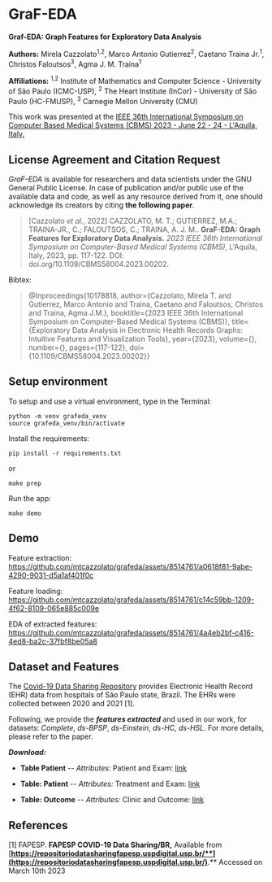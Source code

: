 # GraF-EDA

**Graf-EDA: Graph Features for Exploratory Data Analysis**

**Authors:** Mirela Cazzolato<sup>1,2</sup>, Marco Antonio Gutierrez<sup>2</sup>, Caetano Traina Jr.<sup>1</sup>, Christos Faloutsos<sup>3</sup>, Agma J. M. Traina<sup>1</sup>

**Affiliations:**  <sup>1,2</sup> Institute of Mathematics and Computer Science - University of São Paulo (ICMC-USP), <sup>2</sup> The Heart Institute (InCor) - University of São Paulo (HC-FMUSP), <sup>3</sup> Carnegie Mellon University (CMU)

This work was presented at the [IEEE 36th International Symposium on Computer Based Medical Systems (CBMS) 2023 - June 22 - 24 - L'Aquila, Italy.](https://2023.cbms-conference.org/)


## License Agreement and Citation Request

*GraF-EDA* is available for researchers and data scientists under the GNU General Public License. In case of publication and/or public use of the available data and code, as well as any resource derived from it, one should acknowledge its creators by citing **the following paper**.


> \[Cazzolato *et al.*, 2022\] CAZZOLATO, M. T.;  GUTIERREZ, M.A.;  TRAINA-JR., C.; FALOUTSOS, C.; TRAINA, A. J. M.. **GraF-EDA: Graph Features for Exploratory Data Analysis.** _2023 IEEE 36th International Symposium on Computer-Based Medical Systems (CBMS)_, L'Aquila, Italy, 2023, pp. 117-122. DOI: doi.org/10.1109/CBMS58004.2023.00202.

Bibtex:

> @Inproceedings{10178818,
> author={Cazzolato, Mirela T. and Gutierrez, Marco Antonio and Traina, Caetano and Faloutsos, Christos and Traina, Agma J.M.},
> booktitle={2023 IEEE 36th International Symposium on Computer-Based Medical Systems (CBMS)},
> title={Exploratory Data Analysis in Electronic Health Records Graphs: Intuitive Features and Visualization Tools},
> year={2023},   volume={},   number={},
> pages={117-122},
> doi={10.1109/CBMS58004.2023.00202}}

## Setup environment

To setup and use a virtual environment, type in the Terminal:

```
python -m venv grafeda_venv
source grafeda_venv/bin/activate
```

Install the requirements:

```
pip install -r requirements.txt
```

or
```
make prep
```

Run the app:

```
make demo
```

## Demo

Feature extraction:
https://github.com/mtcazzolato/grafeda/assets/8514761/a0618f81-9abe-4290-9031-d5a1af401f0c

Feature loading:
https://github.com/mtcazzolato/grafeda/assets/8514761/c14c59bb-1209-4f62-8109-065e885c009e


EDA of extracted features:
https://github.com/mtcazzolato/grafeda/assets/8514761/4a4eb2bf-c416-4ed8-ba2c-37fbf8be05a8


## Dataset and Features

The [Covid-19 Data Sharing Repository]([https://repositoriodatasharingfapesp.uspdigital.usp.br/](https://repositoriodatasharingfapesp.uspdigital.usp.br/)) provides Electronic Health Record (EHR) data from hospitals of São Paulo state, Brazil. The EHRs were collected between 2020 and 2021 [1].

Following, we provide the ***features extracted*** and used in our work, for datasets: *Complete*, *ds-BPSP*, *ds-Einstein*, *ds-HC*, *ds-HSL*. For more details, please refer to the paper.

***Download:***

-  **Table Patient**
--  *Attributes:* Patient and Exam: [link](https://drive.google.com/drive/folders/1y2_SDW1AkUwVg64omU6isbVBOc2TSUT8?usp=sharing)

-  **Table: Patient**
--  *Attributes:* Treatment and Exam: [link](https://drive.google.com/drive/folders/1ocjN148UsoFUJejChgAK_BjQ_9YIbABe?usp=sharing)

-  **Table: Outcome**
--  *Attributes:* Clinic and Outcome: [link](https://drive.google.com/drive/folders/15Zy1QSMnutFdrgnCp7EOBn25hNYvikWB?usp=sharing)

## References

[1] FAPESP. **FAPESP COVID-19 Data Sharing/BR,** Available from [**https://repositoriodatasharingfapesp.uspdigital.usp.br/**](https://repositoriodatasharingfapesp.uspdigital.usp.br/)**.** Accessed on March 10th 2023
